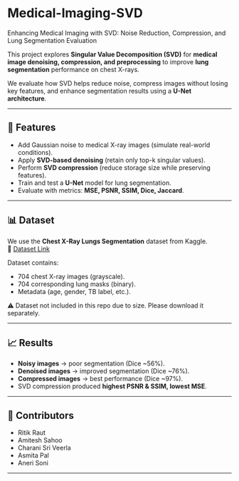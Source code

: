# Medical-Imaging-SVD
Enhancing Medical Imaging with SVD: Noise Reduction, Compression, and Lung Segmentation Evaluation


This project explores **Singular Value Decomposition (SVD)** for **medical image denoising, compression, and preprocessing** to improve **lung segmentation** performance on chest X-rays.  

We evaluate how SVD helps reduce noise, compress images without losing key features, and enhance segmentation results using a **U-Net architecture**.

---

## 🚀 Features
- Add Gaussian noise to medical X-ray images (simulate real-world conditions).
- Apply **SVD-based denoising** (retain only top-k singular values).
- Perform **SVD compression** (reduce storage size while preserving features).
- Train and test a **U-Net** model for lung segmentation.
- Evaluate with metrics: **MSE, PSNR, SSIM, Dice, Jaccard**.

---
## 📊 Dataset
We use the **Chest X-Ray Lungs Segmentation** dataset from Kaggle.  
🔗 [Dataset Link](https://www.kaggle.com/datasets/iamtapendu/chest-x-ray-lungs-segmentation/data)  

Dataset contains:
- 704 chest X-ray images (grayscale).  
- 704 corresponding lung masks (binary).  
- Metadata (age, gender, TB label, etc.).  

⚠️ Dataset not included in this repo due to size. Please download it separately.

---

## 📈 Results
- **Noisy images** → poor segmentation (Dice ~56%).  
- **Denoised images** → improved segmentation (Dice ~76%).  
- **Compressed images** → best performance (Dice ~97%).  
- SVD compression produced **highest PSNR & SSIM, lowest MSE**.  
---

## 🤝 Contributors
- Ritik Raut  
- Amitesh Sahoo  
- Charani Sri Veerla  
- Asmita Pal  
- Aneri Soni  

---

